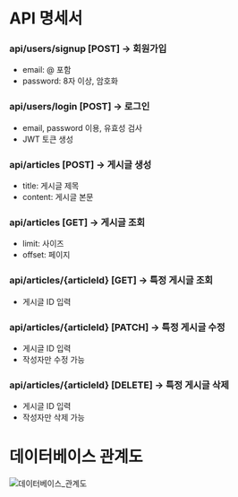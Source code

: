 # API 명세서
### api/users/signup [POST] -> 회원가입
- email: @ 포함
- password: 8자 이상, 암호화

### api/users/login [POST] -> 로그인
- email, password 이용, 유효성 검사
- JWT 토큰 생성

### api/articles [POST] -> 게시글 생성
- title: 게시글 제목
- content: 게시글 본문

### api/articles [GET] -> 게시글 조회
- limit: 사이즈
- offset: 페이지

### api/articles/{articleId} [GET] -> 특정 게시글 조회
- 게시글 ID 입력

### api/articles/{articleId} [PATCH] -> 특정 게시글 수정
- 게시글 ID 입력
- 작성자만 수정 가능

### api/articles/{articleId} [DELETE] -> 특정 게시글 삭제
- 게시글 ID 입력
- 작성자만 삭제 가능

# 데이터베이스 관계도
![데이터베이스_관계도](https://github.com/pushrsp/wanted-pre-onboarding-backend/assets/58874665/f02ad30e-5bf5-40e3-85a5-0d29e0a3d596)
